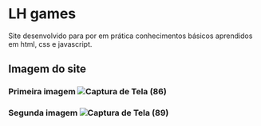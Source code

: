 # LH games
Site desenvolvido para por em prática conhecimentos básicos aprendidos em html, css e javascript.

## Imagem do site
### Primeira imagem ![Captura de Tela (86)](https://user-images.githubusercontent.com/105242096/217112168-23481090-5496-49ae-bb76-eabcff0fee5a.png)

### Segunda imagem ![Captura de Tela (89)](https://user-images.githubusercontent.com/105242096/217112603-21287a33-ff36-49fe-9f7d-bf7664be05da.png)

